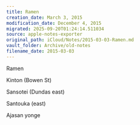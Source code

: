 ```yaml
---
title: Ramen
creation_date: March 3, 2015
modification_date: December 4, 2015
migrated: 2025-09-20T01:24:14.511034
source: apple-notes-exporter
original_path: iCloud/Notes/2015-03-03-Ramen.md
vault_folder: Archive/old-notes
filename_date: 2015-03-03
---
```



Ramen

Kinton (Bowen St)

Sansotei (Dundas east)

Santouka (east)

Ajasan yonge 
